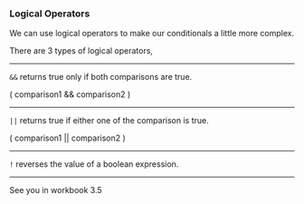 
### Logical Operators

We can use logical operators to make our conditionals a little more complex.

There are 3 types of logical operators,

---

`&&` returns true only if both comparisons are true.

( comparison1 && comparison2 )

---

`||` returns true if either one of the comparison is true.

( comparison1 || comparison2 )

---

`!` reverses the value of a boolean expression.

---

See you in workbook 3.5

